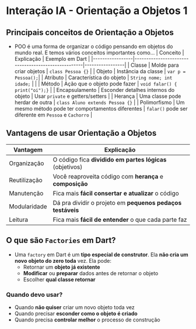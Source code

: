 # Interação IA - Orientação a Objetos 1

## Principais conceitos de Orientação a Objetos
* POO é uma forma de organizar o código pensando em objetos do mundo real. E temos vários conceitos importantes como...
| Conceito        | Explicação                                         | Exemplo em Dart |
|-----------------|----------------------------------------------------|-----------------|
| Classe          | Molde para criar objetos                           | ``class Pessoa {}``   |
| Objeto          | Instância da classe                                | ``var p = Pessoa();``|
| Atributo        | Característica do objeto                           | ``String nome; int idade;`` |      |
| Método          |  Ação que o objeto pode fazer                      | ``void falar() { print("oi");}`` |
| Encapsulamento  | Esconder detalhes internos do objeto               | Usar ``private`` e getters/setters |
| Herança         | Uma classe pode herdar de outra                    | ``class Aluno extends Pessoa {}`` |
| Polimorfismo    | Um mesmo método pode ter comportamentos diferentes | ``falar()`` pode ser diferente em ``Pessoa`` e ``Cachorro`` |

## Vantagens de usar Orientação a Objetos
 | Vantagem     | Explicação                                                 |
 |--------------|------------------------------------------------------------|
 | Organização  | O código fica **dividido em partes lógicas** (objetivos)   |
 | Reutilização | Você reaproveita código com **herança** e **composição**   |
 | Manutenção   | Fica mais **fácil consertar e atualizar** o código         |
 | Modularidade | Dá pra dividir o projeto em **pequenos pedaços testáveis** |
 | Leitura      | Fica mais **fácil de entender** o que cada parte faz       |
   
## O que são ``Factories`` em Dart?
* Uma ``factory`` em Dart é um **tipo especial de construtor**. Ela **não cria um novo objeto do zero toda** vez. Ela pode:
  * Retornar um **objeto já existente**
  * **Modificar** ou **preparar** dados antes de retornar o objeto
  * Escolher **qual classe retornar**

### Quando devo usar?
* Quando **não quiser** criar um novo objeto toda vez
* Quando precisar **esconder como o objeto é criado**
* Quando precisa **controlar melhor** o processo de construção
